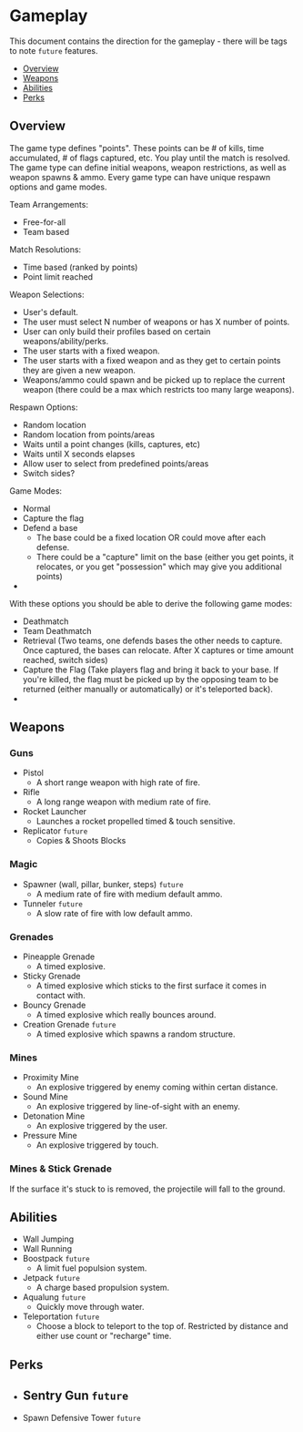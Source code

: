 # Gameplay

This document contains the direction for the gameplay - there will be tags to note `future` features.

- [Overview](#overview)
- [Weapons](#weapons)
- [Abilities](#abilities)
- [Perks](#perks)

## Overview

The game type defines "points". These points can be # of kills, time accumulated, # of flags captured, etc. You play until the match is resolved. The game type can define initial weapons, weapon restrictions, as well as weapon spawns & ammo. Every game type can have unique respawn options and game modes.

Team Arrangements:
- Free-for-all
- Team based

Match Resolutions:
- Time based (ranked by points)
- Point limit reached

Weapon Selections:
- User's default.
- The user must select N number of weapons or has X number of points.
- User can only build their profiles based on certain weapons/ability/perks.
- The user starts with a fixed weapon.
- The user starts with a fixed weapon and as they get to certain points they are given a new weapon.
- Weapons/ammo could spawn and be picked up to replace the current weapon (there could be a max which restricts too many large weapons).

Respawn Options:
- Random location
- Random location from points/areas
- Waits until a point changes (kills, captures, etc)
- Waits until X seconds elapses
- Allow user to select from predefined points/areas
- Switch sides?

Game Modes:
- Normal
- Capture the flag
- Defend a base
  - The base could be a fixed location OR could move after each defense. 
  - There could be a "capture" limit on the base (either you get points, it relocates, or you get "possession" which may give you additional points)
- 

With these options you should be able to derive the following game modes:
- Deathmatch
- Team Deathmatch
- Retrieval (Two teams, one defends bases the other needs to capture. Once captured, the bases can relocate. After X captures or time amount reached, switch sides)
- Capture the Flag (Take players flag and bring it back to your base. If you're killed, the flag must be picked up by the opposing team to be returned (either manually or automatically) or it's teleported back).
- 

## Weapons

### Guns
- Pistol
  - A short range weapon with high rate of fire.
- Rifle
  - A long range weapon with medium rate of fire.
- Rocket Launcher
  - Launches a rocket propelled timed & touch sensitive.
- Replicator `future`
  - Copies & Shoots Blocks
  
### Magic
- Spawner (wall, pillar, bunker, steps) `future`
  - A medium rate of fire with medium default ammo.
- Tunneler `future`
  - A slow rate of fire with low default ammo.
  
### Grenades
- Pineapple Grenade
  - A timed explosive.
- Sticky Grenade
  - A timed explosive which sticks to the first surface it comes in contact with.
- Bouncy Grenade
  - A timed explosive which really bounces around.
- Creation Grenade `future`
  - A timed explosive which spawns a random structure.
  
### Mines
- Proximity Mine
  - An explosive triggered by enemy coming within certan distance.
- Sound Mine
  - An explosive triggered by line-of-sight with an enemy.
- Detonation Mine
  - An explosive triggered by the user.
- Pressure Mine
  - An explosive triggered by touch.

### Mines & Stick Grenade

If the surface it's stuck to is removed, the projectile will fall to the ground.

## Abilities

- Wall Jumping
- Wall Running
- Boostpack `future`
  - A limit fuel populsion system.
- Jetpack `future`
  - A charge based propulsion system.
- Aqualung `future`
  - Quickly move through water.
- Teleportation `future`
  - Choose a block to teleport to the top of. Restricted by distance and either use count or "recharge" time.

## Perks

- Sentry Gun `future`
  - 
- Spawn Defensive Tower `future`

